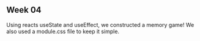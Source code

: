 ## Week 04
Using reacts useState and useEffect, we constructed a memory game! We also used a module.css file to keep it simple.
